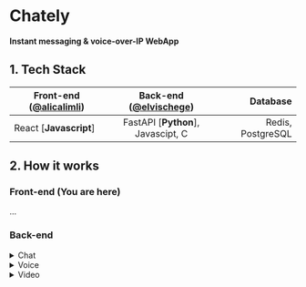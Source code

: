 # Chately
**Instant messaging & voice-over-IP WebApp**

## 1. Tech Stack
| Front-end ([@alicalimli](https://github.com/alicalimli)) | Back-end ([@elvischege](https://github.com/elvischege))              | Database          |
| ------------------------ |:-----------------------------------:| -----------------:|
| React [**Javascript**]   | FastAPI [**Python**], Javascipt, C  | Redis, PostgreSQL |

## 2. How it works
### Front-end (You are here)
...


### Back-end

<details>
<summary>Chat</summary>
Messages are transfered in realtime using WebSockets. <br>

![](https://pbs.twimg.com/media/FVGkQfOWUAA0zpE?format=png&name=large)

Raw Demo
![](https://media.discordapp.net/attachments/981556925814681704/985438999009169408/unknown.png)
</details>

<details>
<summary>Voice</summary>
...
</details>

<details>
<summary>Video</summary>
WebRTC
</details>
